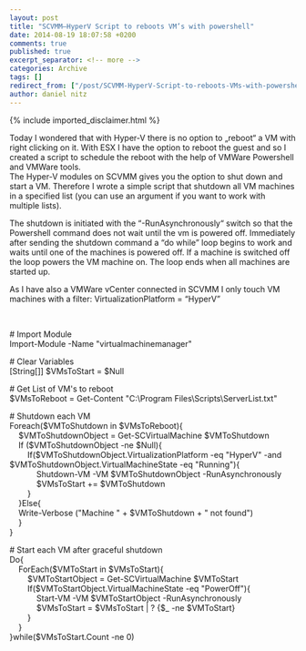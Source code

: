 ```yaml
---
layout: post
title: "SCVMM–HyperV Script to reboots VM’s with powershell"
date: 2014-08-19 18:07:58 +0200
comments: true
published: true
excerpt_separator: <!-- more -->
categories: Archive
tags: []
redirect_from: ["/post/SCVMM-HyperV-Script-to-reboots-VMs-with-powershell", "/post/scvmm-hyperv-script-to-reboots-vms-with-powershell"]
author: daniel nitz
---
```

<!-- more -->
{% include imported_disclaimer.html %}
<p>Today I wondered that with Hyper-V there is no option to „reboot“ a VM with right clicking on it. With ESX I have the option to reboot the guest and so I created a script to schedule the reboot with the help of VMWare Powershell and VMWare tools.   <br />The Hyper-V modules on SCVMM gives you the option to shut down and start a VM. Therefore I wrote a simple script that shutdown all VM machines in a specified list (you can use an argument if you want to work with multiple lists). </p>  <p>The shutdown is initiated with the “-RunAsynchronously“ switch so that the Powershell command does not wait until the vm is powered off. Immediately after sending the shutdown command a “do while” loop begins to work and waits until one of the machines is powered off. If a machine is switched off the loop powers the VM machine on. The loop ends when all machines are started up.</p>  <p>As I have also a VMWare vCenter connected in SCVMM I only touch VM machines with a filter: VirtualizationPlatform = “HyperV”   <br /></p>  <p>&#160;</p>  <p># Import Module   <br />Import-Module -Name &quot;virtualmachinemanager&quot;</p>  <p># Clear Variables   <br />[String[]] $VMsToStart = $Null</p>  <p># Get List of VM's to reboot   <br />$VMsToReboot = Get-Content &quot;C:\Program Files\Scripts\ServerList.txt&quot;</p>  <p># Shutdown each VM   <br />Foreach($VMToShutdown in $VMsToReboot){    <br />&#160;&#160;&#160; $VMToShutdownObject = Get-SCVirtualMachine $VMToShutdown    <br />&#160;&#160;&#160; If ($VMToShutdownObject -ne $Null){    <br />&#160;&#160;&#160;&#160;&#160;&#160;&#160; If($VMToShutdownObject.VirtualizationPlatform -eq &quot;HyperV&quot; -and $VMToShutdownObject.VirtualMachineState -eq &quot;Running&quot;){    <br />&#160;&#160;&#160;&#160;&#160;&#160;&#160;&#160;&#160;&#160;&#160; Shutdown-VM -VM $VMToShutdownObject -RunAsynchronously    <br />&#160;&#160;&#160;&#160;&#160;&#160;&#160;&#160;&#160;&#160;&#160; $VMsToStart += $VMToShutdown    <br />&#160;&#160;&#160;&#160;&#160;&#160;&#160; }    <br />&#160;&#160;&#160; }Else{    <br />&#160;&#160;&#160; Write-Verbose (&quot;Machine &quot; + $VMToShutdown + &quot; not found&quot;)    <br />&#160;&#160;&#160; }    <br />}</p>  <p># Start each VM after graceful shutdown   <br />Do{    <br />&#160;&#160;&#160; ForEach($VMToStart in $VMsToStart){    <br />&#160;&#160;&#160;&#160;&#160;&#160;&#160; $VMToStartObject = Get-SCVirtualMachine $VMToStart    <br />&#160;&#160;&#160;&#160;&#160;&#160;&#160; If($VMToStartObject.VirtualMachineState -eq &quot;PowerOff&quot;){    <br />&#160;&#160;&#160;&#160;&#160;&#160;&#160;&#160;&#160;&#160;&#160; Start-VM -VM $VMToStartObject -RunAsynchronously    <br />&#160;&#160;&#160;&#160;&#160;&#160;&#160;&#160;&#160;&#160;&#160; $VMsToStart = $VMsToStart | ? {$_ -ne $VMToStart}    <br />&#160;&#160;&#160;&#160;&#160;&#160;&#160; }    <br />&#160;&#160;&#160; }    <br />}while($VMsToStart.Count -ne 0)    </p>

